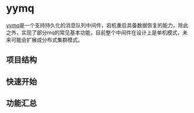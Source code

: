 # yymq
[yymq](https://github.com/XianReallyHot-ZZH/yymq)是一个支持持久化的消息队列中间件，宕机重启具备数据恢复的能力，除此之外，实现了部分mq的常见基本功能，目前整个中间件在设计上是单机模式，未来可能会扩展成分布式集群模式。

## 项目结构


## 快速开始


## 功能汇总


